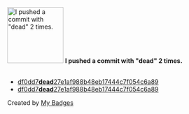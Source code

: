 <img src="https://my-badges.github.io/my-badges/dead-commit.png" alt="I pushed a commit with &quot;dead&quot; 2 times." title="I pushed a commit with &quot;dead&quot; 2 times." width="128">
<strong>I pushed a commit with &quot;dead&quot; 2 times.</strong>
<br><br>

- <a href="https://github.com/kingstar0118/MERNRoadMap/commit/df0dd7dead27e1af988b48eb17444c7f054c6a89">df0dd7<strong>dead</strong>27e1af988b48eb17444c7f054c6a89</a>
- <a href="https://github.com/kingstar0118/MERNELearning/commit/df0dd7dead27e1af988b48eb17444c7f054c6a89">df0dd7<strong>dead</strong>27e1af988b48eb17444c7f054c6a89</a>


Created by <a href="https://github.com/my-badges/my-badges">My Badges</a>
